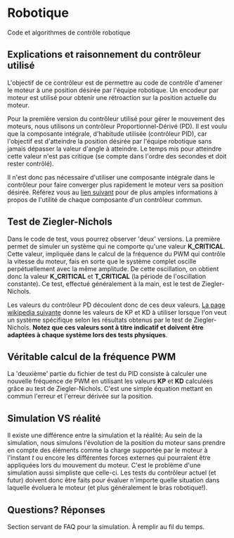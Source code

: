 # Robotique
Code et algorithmes de contrôle robotique

## Explications et raisonnement du contrôleur utilisé
L'objectif de ce contrôleur est de permettre au code de contrôle d'amener le moteur à une position désirée par l'équipe robotique. Un encodeur par moteur est utilisé pour obtenir une rétroaction sur la position actuelle du moteur.

Pour la première version du contrôleur utilisé pour gérer le mouvement des moteurs, nous utilisons un contrôleur Proportionnel-Dérivé (PD). Il est voulu que la composante intégrale, d'habitude utilisée (contrôleur PID), car l'objectif est d'atteindre la position désirée par l'équipe robotique sans jamais dépasser la valeur d'angle à atteindre. Le temps mis pour atteindre cette valeur n'est pas critique (se compte dans l'ordre des secondes et doit rester contrôlé). 

Il n'est donc pas nécessaire d'utiliser une composante intégrale dans le contrôleur pour faire converger plus rapidement le moteur vers sa position désirée. Référez vous au [lien suivant](https://ctms.engin.umich.edu/CTMS/index.php?example=Introduction&section=ControlPID) pour de plus amples informations à propos de l'utilité de chaque composante d'un contrôleur commun.

## Test de Ziegler-Nichols
Dans le code de test, vous pourrez observer 'deux' versions. La première permet de simuler un système qui ne comporte qu'une valeur **K_CRITICAL**. Cette valeur, impliquée dans le calcul de la fréquence du PWM qui contrôle la vitesse du moteur, fais en sorte que le système complet oscille perpétuellement avec la même amplitude. De cette oscillation, on obtient donc la valeur **K_CRITICAL** et **T_CRITICAL** (la période de l'oscillation constante). Ce test, effectué généralement à la main, est le test de Ziegler-Nichols.

Les valeurs du contrôleur PD découlent donc de ces deux valeurs. [La page wikipedia suivante](https://en.wikipedia.org/wiki/Ziegler%E2%80%93Nichols_method) donne les valeurs de KP et KD à utiliser lorsque l'on veut un système spécifique selon les résultats obtenus par le test de Ziegler-Nichols. **Notez que ces valeurs sont à titre indicatif et doivent être adaptées à chaque système lors des tests physiques**.

## Véritable calcul de la fréquence PWM
La 'deuxième' partie du fichier de test du PID consiste à calculer une nouvelle fréquence de PWM en utilisant les valeurs **KP** et **KD** calculées grâce au test de Ziegler-Nichols. C'est une simple équation mettant en commun l'erreur et l'erreur dérivée sur la position.

## Simulation VS réalité
Il existe une différence entre la simulation et la réalité: Au sein de la simulation, nous simulons l'évolution de la position du moteur sans prendre en compte des éléments comme la charge supportée par le moteur à l'instant _t_ ou encore les différentes forces externes qui pourraient être appliquées lors du mouvement du moteur. C'est le problème d'une simulation aussi simpliste que celle-ci. Les tests du contrôleur actuel (et futur) doivent donc être faits pour évaluer n'importe quelle situation dans laquelle évoluera le moteur (et plus généralement le bras robotique!).

## Questions? Réponses
Section servant de FAQ pour la simulation. À remplir au fil du temps.
